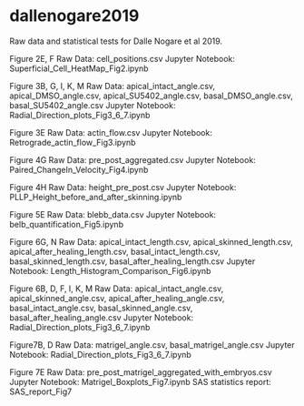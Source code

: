 # dallenogare2019
Raw data and statistical tests for Dalle Nogare et al 2019.


Figure 2E, F
Raw Data: cell_positions.csv
Jupyter Notebook: Superficial_Cell_HeatMap_Fig2.ipynb

Figure 3B, G, I, K, M
Raw Data: apical_intact_angle.csv, apical_DMSO_angle.csv, apical_SU5402_angle.csv, basal_DMSO_angle.csv, basal_SU5402_angle.csv
Jupyter Notebook: Radial_Direction_plots_Fig3_6_7.ipynb

Figure 3E
Raw Data: actin_flow.csv
Jupyter Notebook: Retrograde_actin_flow_Fig3.ipynb

Figure 4G
Raw Data: pre_post_aggregated.csv
Jupyter Notebook: Paired_ChangeIn_Velocity_Fig4.ipynb

Figure 4H
Raw Data: height_pre_post.csv
Jupyter Notebook: PLLP_Height_before_and_after_skinning.ipynb

Figure 5E
Raw Data: blebb_data.csv
Jupyter Notebook: belb_quantification_Fig5.ipynb

Figure 6G, N
Raw Data: apical_intact_length.csv, apical_skinned_length.csv, apical_after_healing_length.csv, basal_intact_length.csv, basal_skinned_length.csv, basal_after_healing_length.csv
Jupyter Notebook: Length_Histogram_Comparison_Fig6.ipynb

Figure 6B, D, F, I, K, M
Raw Data: apical_intact_angle.csv, apical_skinned_angle.csv, apical_after_healing_angle.csv, basal_intact_angle.csv, basal_skinned_angle.csv, basal_after_healing_angle.csv
Jupyter Notebook: Radial_Direction_plots_Fig3_6_7.ipynb

Figure7B, D
Raw Data: matrigel_angle.csv, basal_matrigel_angle.csv
Jupyter Notebook: Radial_Direction_plots_Fig3_6_7.ipynb

Figure 7E
Raw Data: pre_post_matrigel_aggregated_with_embryos.csv
Jupyter Notebook: Matrigel_Boxplots_Fig7.ipynb
SAS statistics report: SAS_report_Fig7

